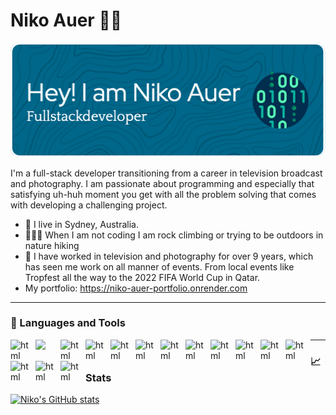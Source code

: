 # Niko Auer 👋🏾

![Header](./github-header-image.png)

I'm a full-stack developer transitioning from a career in television broadcast and photography. I am passionate about programming and especially that satisfying uh-huh moment you get with all the problem solving that comes with developing a challenging project.

 - 📍 I live in Sydney, Australia.
 - 🧗🏽‍♂️ When I am not coding I am rock climbing or trying to be outdoors in nature hiking
 - 📸 I have worked in television and photography for over 9 years, which has seen me work on all manner of events. From local events like Tropfest all the way to the 2022 FIFA World Cup in Qatar.
 - My portfolio: https://niko-auer-portfolio.onrender.com

---

### 🧰 Languages and Tools

<img align="left" alt="html" width="30px" style="padding-right:10px" src="https://cdn.jsdelivr.net/gh/devicons/devicon/icons/html5/html5-original.svg" />
<img align="left" width="30px" style="padding-right:10px" src="https://cdn.jsdelivr.net/gh/devicons/devicon/icons/css3/css3-original.svg" />
<img align="left" alt="html" width="30px" style="padding-right:10px" src="https://cdn.jsdelivr.net/gh/devicons/devicon/icons/tailwindcss/tailwindcss-original-wordmark.svg" />
<img align="left" alt="html" width="30px" style="padding-right:10px" src="https://cdn.jsdelivr.net/gh/devicons/devicon/icons/bootstrap/bootstrap-original.svg" />
<img align="left" alt="html" width="30px" style="padding-right:10px" src="https://cdn.jsdelivr.net/gh/devicons/devicon/icons/jquery/jquery-original.svg" />
<img align="left" alt="html" width="30px" style="padding-right:10px" src="https://cdn.jsdelivr.net/gh/devicons/devicon/icons/graphql/graphql-plain.svg" />
<img align="left" alt="html" width="30px" style="padding-right:10px" src="https://cdn.jsdelivr.net/gh/devicons/devicon/icons/mysql/mysql-original.svg" />
<img align="left" alt="html" width="30px" style="padding-right:10px" src="https://cdn.jsdelivr.net/gh/devicons/devicon/icons/mongodb/mongodb-original-wordmark.svg" />
<img align="left" alt="html" width="30px" style="padding-right:10px" src="https://cdn.jsdelivr.net/gh/devicons/devicon/icons/react/react-original.svg" />
<img align="left" alt="html" width="30px" style="padding-right:10px" src="https://cdn.jsdelivr.net/gh/devicons/devicon/icons/redux/redux-original.svg" />
<img align="left" alt="html" width="30px" style="padding-right:10px" src="https://cdn.jsdelivr.net/gh/devicons/devicon/icons/javascript/javascript-original.svg" />
<img align="left" alt="html" width="30px" style="padding-right:10px" src="https://cdn.jsdelivr.net/gh/devicons/devicon/icons/nodejs/nodejs-original.svg" />
<img align="left" alt="html" width="30px" style="padding-right:10px" src="https://cdn.jsdelivr.net/gh/devicons/devicon/icons/express/express-original.svg" />
<img align="left" alt="html" width="30px" style="padding-right:10px" src="https://cdn.jsdelivr.net/gh/devicons/devicon/icons/git/git-original.svg" />
<img align="left" alt="html" width="30px" style="padding-right:10px" src="https://cdn.jsdelivr.net/gh/devicons/devicon/icons/figma/figma-original.svg" />

---

### 📈 Stats 
[![Niko's GitHub stats](https://github-readme-stats.vercel.app/api?username=nikoauer&theme=merko&show_icons=true)](https://github.com/anuraghazra/github-readme-stats)       
          
          
          
          
          
          
          
          
          
          
          

